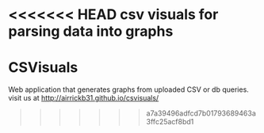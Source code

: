 <<<<<<< HEAD
csv visuals for parsing data into graphs
=======
# CSVisuals
Web application that generates graphs from uploaded CSV or db queries. 
visit us at http://airrickb31.github.io/csvisuals/
>>>>>>> a7a39496adfcd7b01793689463a3ffc25acf8bd1
